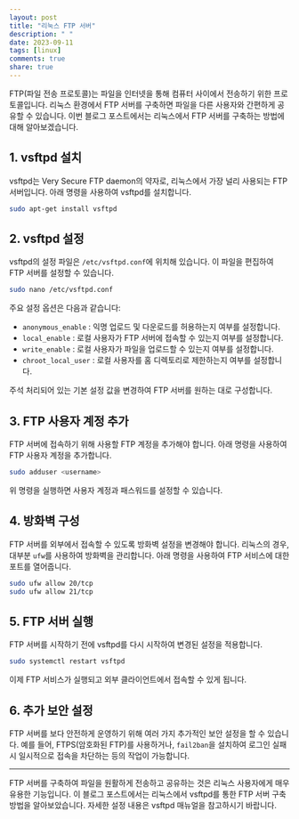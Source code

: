 ```yaml
---
layout: post
title: "리눅스 FTP 서버"
description: " "
date: 2023-09-11
tags: [linux]
comments: true
share: true
---
```


FTP(파일 전송 프로토콜)는 파일을 인터넷을 통해 컴퓨터 사이에서 전송하기 위한 프로토콜입니다. 리눅스 환경에서 FTP 서버를 구축하면 파일을 다른 사용자와 간편하게 공유할 수 있습니다. 이번 블로그 포스트에서는 리눅스에서 FTP 서버를 구축하는 방법에 대해 알아보겠습니다.

## 1. vsftpd 설치

vsftpd는 Very Secure FTP daemon의 약자로, 리눅스에서 가장 널리 사용되는 FTP 서버입니다. 아래 명령을 사용하여 vsftpd를 설치합니다.

```bash
sudo apt-get install vsftpd
```

## 2. vsftpd 설정

vsftpd의 설정 파일은 `/etc/vsftpd.conf`에 위치해 있습니다. 이 파일을 편집하여 FTP 서버를 설정할 수 있습니다. 

```bash
sudo nano /etc/vsftpd.conf
```

주요 설정 옵션은 다음과 같습니다:
- `anonymous_enable` : 익명 업로드 및 다운로드를 허용하는지 여부를 설정합니다.
- `local_enable` : 로컬 사용자가 FTP 서버에 접속할 수 있는지 여부를 설정합니다.
- `write_enable` : 로컬 사용자가 파일을 업로드할 수 있는지 여부를 설정합니다.
- `chroot_local_user` : 로컬 사용자를 홈 디렉토리로 제한하는지 여부를 설정합니다.

주석 처리되어 있는 기본 설정 값을 변경하여 FTP 서버를 원하는 대로 구성합니다.

## 3. FTP 사용자 계정 추가

FTP 서버에 접속하기 위해 사용할 FTP 계정을 추가해야 합니다. 아래 명령을 사용하여 FTP 사용자 계정을 추가합니다.

```bash
sudo adduser <username>
```

위 명령을 실행하면 사용자 계정과 패스워드를 설정할 수 있습니다.

## 4. 방화벽 구성

FTP 서버를 외부에서 접속할 수 있도록 방화벽 설정을 변경해야 합니다. 리눅스의 경우, 대부분 `ufw`를 사용하여 방화벽을 관리합니다. 아래 명령을 사용하여 FTP 서비스에 대한 포트를 열어줍니다.

```bash
sudo ufw allow 20/tcp
sudo ufw allow 21/tcp
```

## 5. FTP 서버 실행

FTP 서버를 시작하기 전에 vsftpd를 다시 시작하여 변경된 설정을 적용합니다.

```bash
sudo systemctl restart vsftpd
```

이제 FTP 서비스가 실행되고 외부 클라이언트에서 접속할 수 있게 됩니다.

## 6. 추가 보안 설정

FTP 서버를 보다 안전하게 운영하기 위해 여러 가지 추가적인 보안 설정을 할 수 있습니다. 예를 들어, FTPS(암호화된 FTP)를 사용하거나, `fail2ban`을 설치하여 로그인 실패 시 일시적으로 접속을 차단하는 등의 작업이 가능합니다.

---

FTP 서버를 구축하여 파일을 원활하게 전송하고 공유하는 것은 리눅스 사용자에게 매우 유용한 기능입니다. 이 블로그 포스트에서는 리눅스에서 vsftpd를 통한 FTP 서버 구축 방법을 알아보았습니다. 자세한 설정 내용은 vsftpd 매뉴얼을 참고하시기 바랍니다.
